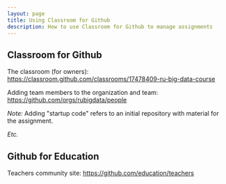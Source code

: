```yaml
---
layout: page
title: Using Classroom for Github
description: How to use Classroom for Github to manage assignments
---
```


## Classroom for Github

The classroom (for owners):
https://classroom.github.com/classrooms/17478409-ru-big-data-course

Adding team members to the organization and team:
https://github.com/orgs/rubigdata/people

*Note:*
Adding "startup code" refers to an initial repository with material for the assignment.

*Etc.*

## Github for Education

Teachers community site:
https://github.com/education/teachers

